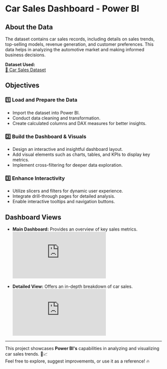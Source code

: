 # Car Sales Dashboard - Power BI

## About the Data
The dataset contains car sales records, including details on sales trends, top-selling models, revenue generation, and customer preferences. This data helps in analyzing the automotive market and making informed business decisions.

**Dataset Used:**  
[📂 Car Sales Dataset](https://github.com/Wanjama-Mark/Car-Sales/blob/main/Car%20Sales.xlsx)

## Objectives

### 1️⃣ Load and Prepare the Data
- Import the dataset into Power BI.
- Conduct data cleaning and transformation.
- Create calculated columns and DAX measures for better insights.

### 2️⃣ Build the Dashboard & Visuals
- Design an interactive and insightful dashboard layout.
- Add visual elements such as charts, tables, and KPIs to display key metrics.
- Implement cross-filtering for deeper data exploration.

### 3️⃣ Enhance Interactivity
- Utilize slicers and filters for dynamic user experience.
- Integrate drill-through pages for detailed analysis.
- Enable interactive tooltips and navigation buttons.

## Dashboard Views
- **Main Dashboard:** Provides an overview of key sales metrics.  
  ![📊 View Dashboard](https://github.com/Wanjama-Mark/Car-Sales/blob/main/Dasboard.pdf)  

- **Detailed View:** Offers an in-depth breakdown of car sales.  
  ![📄 View Details](https://github.com/Wanjama-Mark/Car-Sales/blob/main/Details.pdf)  

---

This project showcases **Power BI's** capabilities in analyzing and visualizing car sales trends. 🚗📈  
Feel free to explore, suggest improvements, or use it as a reference! 🔥  
